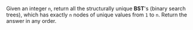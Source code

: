 Given an integer `n`, return all the structurally unique **BST**'s (binary search trees), which has exactly `n` nodes of unique values from `1` to `n`. Return the answer in any order.